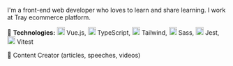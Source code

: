 I'm a front-end web developer who loves to learn and share learning. I work at Tray ecommerce platform.

🦄 **Technologies:**  <img src="https://img.icons8.com/color/48/000000/vue-js.png" width="18px"/> Vue.js, 
<img src="https://img.icons8.com/color/48/000000/typescript.png" width="18px"/> TypeScript, 
<img src="https://img.icons8.com/color/48/000000/tailwind_css.png" width="18px"/> Tailwind, 
<img src="https://img.icons8.com/?size=100&id=QBqFNfPPB2Kx&format=png&color=000000" width="18px"/> Sass, 
<img src="https://miro.medium.com/max/600/1*RQwRLQ0yyCvYmRn_Nst5yg.png" width="18px"/> Jest, 
<img src="https://vitest.dev/logo.svg" width="18px"/> Vitest

🎤 Content Creator (articles, speeches, videos)
